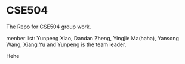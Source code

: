 CSE504
======

The Repo for CSE504 group work.

menber list: Yunpeng Xiao, Dandan Zheng, Yingjie Ma(haha), Yansong Wang, <a href="mailto:xiangyu@cs.stonybrook.edu" title="Xiang's Email">Xiang Yu</a> and Yunpeng is the team leader.

Hehe
